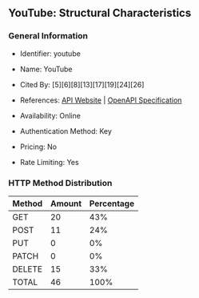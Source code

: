 ## YouTube: Structural Characteristics

### General Information

- Identifier: youtube

- Name: YouTube

- Cited By: [5][6][8][13][17][19][24][26]

- References: [API Website](https://developers.google.com/youtube) | [OpenAPI Specification](https://www.postman.com/api-evangelist/youtube/overview)

- Availability: Online

- Authentication Method: Key

- Pricing: No

- Rate Limiting: Yes

### HTTP Method Distribution

| Method | Amount | Percentage |
|--------|--------|------------|
| GET | 20 | 43% |
| POST | 11 | 24% |
| PUT | 0 | 0% |
| PATCH | 0 | 0% |
| DELETE | 15 | 33% |
| TOTAL | 46 | 100% |
